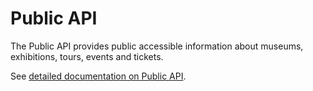 # Public API

The Public API provides public accessible information about museums, exhibitions, tours, events and tickets.

See [detailed documentation on Public API](/public_api.html).
